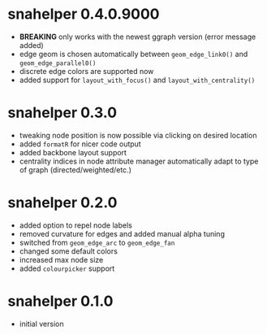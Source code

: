 # snahelper 0.4.0.9000

* **BREAKING** only works with the newest ggraph version (error message added)
* edge geom is chosen automatically between `geom_edge_link0()` and `geom_edge_parallel0()`
* discrete edge colors are supported now
* added support for `layout_with_focus()` and `layout_with_centrality()`

# snahelper 0.3.0

* tweaking node position is now possible via clicking on desired location
* added `formatR` for nicer code output
* added backbone layout support
* centrality indices in node attribute manager automatically adapt to type of graph (directed/weighted/etc.)

# snahelper 0.2.0

* added option to repel node labels
* removed curvature for edges and added manual alpha tuning
* switched from `geom_edge_arc` to `geom_edge_fan`
* changed some default colors
* increased max node size
* added `colourpicker` support

# snahelper 0.1.0

* initial version
